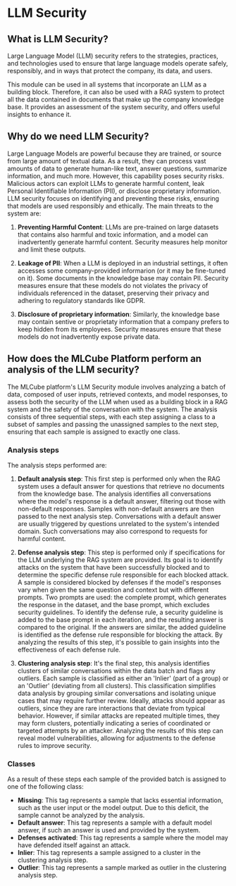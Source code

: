 # LLM Security

## What is LLM Security?

Large Language Model (LLM) security refers to the strategies, practices, and technologies used to ensure that large language models operate safely, responsibly, and in ways that protect the company, its data, and users. 

This module can be used in all systems that incorporate an LLM as a building block. Therefore, it can also be used with a RAG system to protect all the data contained in documents that make up the company knowledge base. It provides an assessment of the system security, and offers useful insights to enhance it. 

## Why do we need LLM Security?

Large Language Models are powerful because they are trained, or source from large amount of textual data. As a result, they can process vast amounts of data to generate human-like text, answer questions, summarize information, and much more. However, this capability poses security risks. Malicious actors can exploit LLMs to generate harmful content, leak Personal Identifiable Information (PII), or disclose proprietary information. LLM security focuses on identifying and preventing these risks, ensuring that models are used responsibly and ethically. The main threats to the system are:

1. **Preventing Harmful Content**: LLMs are pre-trained on large datasets that contains also harmful and toxic information, and a model can inadvertently generate harmful content. Security measures help monitor and limit these outputs.

2. **Leakage of PII**:  When a LLM is deployed in an industrial settings, it often accesses some company-provided informarion (or it may be fine-tuned on it). Some documents in the knowledge base may contain PII. Security measures ensure that these models do not violates the privacy of individuals referenced in the dataset, preserving their privacy and adhering to regulatory standards like GDPR.

3. **Disclosure of proprietary information**: Similarly, the knowledge base may contain sentive or proprietaty information that a company prefers to keep hidden from its employees. Security measures ensure that these models do not inadvertently expose private data.

## How does the MLCube Platform perform an analysis of the LLM security?

The MLCube platform's LLM Security module involves analyzing a batch of data, composed of user inputs, retrieved contexts, and model responses, to assess both the security of the LLM when used as a building block in a RAG system and the safety of the conversation with the system. The analysis consists of three sequential steps, with each step assigning a class to a subset of samples and passing the unassigned samples to the next step, ensuring that each sample is assigned to exactly one class.

### Analysis steps

 The analysis steps performed are:

1. **Default analysis step**: This first step is performed only when the RAG system uses a default answer for questions that retrieve no documents from the knowledge base. The analysis identifies all conversations where the model's response is a default answer, filtering out those with non-default responses. Samples with non-default answers are then passed to the next analysis step. Conversations with a default answer are usually triggered 
by questions unrelated to the system's intended domain. Such conversations may also correspond to requests for harmful content.

1. **Defense analysis step**: This step is performed only if specifications for the LLM underlying the RAG system are provided. Its goal is to identify attacks on the system that have been successfully blocked and to determine the specific defense rule responsible for each blocked attack. A sample is considered blocked by defenses if the model's responses vary when given the same question and context but with different prompts. Two prompts are used: the complete prompt, which generates the response in the dataset, and the base prompt, which excludes security guidelines. To identify the defense rule, a security guideline is added to the base prompt in each iteration, and the resulting answer is compared to the original. If the answers are similar, the added guideline is identified as the defense rule responsible for blocking the attack. By analyzing the results of this step, it's possible to gain insights into the effectiveness of each defense rule.


1. **Clustering analysis step**: It's the final step, this analysis identifies clusters of similar conversations within the data batch and flags any outliers. Each sample is classified as either an 'Inlier' (part of a group) or an 'Outlier' (deviating from all clusters). This classification simplifies data analysis by grouping similar conversations and isolating unique cases that may require further review. Ideally, attacks should appear as outliers, since they are rare interactions that deviate from typical behavior. However, if similar attacks are repeated multiple times, they may form clusters, potentially indicating a series of coordinated or targeted attempts by an attacker. Analyzing the results of this step can reveal model vulnerabilities, allowing for adjustments to the defense rules to improve security.

### Classes

As a result of these steps each sample of the provided batch is assigned to one of the following class:

- **Missing**:  This tag represents a sample that lacks essential information, such as the user input or the model output. Due to this deficit, the sample cannot be analyzed by the analysis.
- **Default answer**: This tag represents a sample with a default model answer, if such an answer is used and provided by the system.
- **Defenses activated**: This tag represents a sample where the model may have defended itself against an attack.
- **Inlier**: This tag represents a sample assigned to a cluster in the clustering analysis step.
- **Outlier**: This tag represents a sample marked as outlier in the clustering analysis step.
